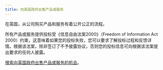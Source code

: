 ```yaml
---
title: 向英国政府出售产品或服务
---
```


在英国，从公司购买产品和服务有着公开公正的流程。

所有产品或服务提供投标受《信息自由法案2000》（Freedom of Information Act 2000）约束，这意味着如果您的投标失败，您可以要求了解投标过程和反馈详情。根据该法案，除非签订了不予披露协议，否则您的投标信息可向根据该法案提出要求的任何人披露。

[搜索向英国政府出售产品或服务的机会](https://www.gov.uk/tendering-for-public-sector-contracts/overview)。
